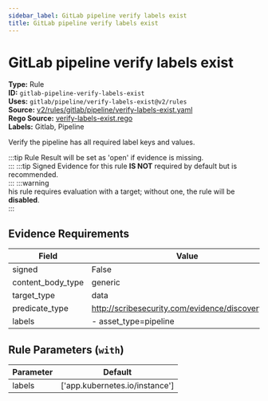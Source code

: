 ```yaml
---
sidebar_label: GitLab pipeline verify labels exist
title: GitLab pipeline verify labels exist
---  
```

# GitLab pipeline verify labels exist  
**Type:** Rule  
**ID:** `gitlab-pipeline-verify-labels-exist`  
**Uses:** `gitlab/pipeline/verify-labels-exist@v2/rules`  
**Source:** [v2/rules/gitlab/pipeline/verify-labels-exist.yaml](https://github.com/scribe-public/sample-policies/v2/rules/gitlab/pipeline/verify-labels-exist.yaml)  
**Rego Source:** [verify-labels-exist.rego](https://github.com/scribe-public/sample-policies/v2/rules/gitlab/pipeline/verify-labels-exist.rego)  
**Labels:** Gitlab, Pipeline  

Verify the pipeline has all required label keys and values.

:::tip 
Rule Result will be set as 'open' if evidence is missing.  
::: 
:::tip 
Signed Evidence for this rule **IS NOT** required by default but is recommended.  
::: 
:::warning  
his rule requires evaluation with a target; without one, the rule will be **disabled**.  
::: 

## Evidence Requirements  
| Field | Value |
|-------|-------|
| signed | False |
| content_body_type | generic |
| target_type | data |
| predicate_type | http://scribesecurity.com/evidence/discovery/v0.1 |
| labels | - asset_type=pipeline |

## Rule Parameters (`with`)  
| Parameter | Default |
|-----------|---------|
| labels | ['app.kubernetes.io/instance'] |
